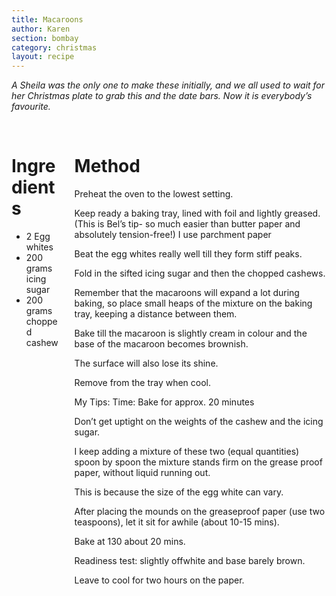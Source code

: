 ```yaml
---
title: Macaroons
author: Karen
section: bombay
category: christmas
layout: recipe
---
```

_A Sheila was the only one to make these initially, and we all used to wait for her Christmas plate to grab this and the date bars. Now it is everybody’s favourite._

<br>
<div class='columns'> <div class='column is-one-third p-3' markdown='1'>

# Ingredients

* 2 Egg whites
* 200 grams icing sugar
* 200 grams chopped cashew



</div> <div class='column is-two-thirds p-3' markdown='1'>

# Method

Preheat the oven to the lowest setting.

Keep ready a baking tray, lined with foil and lightly greased. (This is Bel’s tip- so much easier than butter paper and absolutely tension-free!) I use parchment paper

Beat the egg whites really well till they form stiff peaks.

Fold in the sifted icing sugar and then the chopped cashews.

Remember that the macaroons will expand a lot during baking, so place small heaps of the mixture on the baking tray, keeping a distance between them.

Bake till the macaroon is slightly cream in colour and the base of the macaroon becomes brownish.

The surface will also lose its shine.

Remove from the tray when cool.


My Tips:
Time: Bake for approx. 20 minutes

Don’t get uptight on the weights of the cashew and the icing sugar. 

I keep adding a mixture of these two (equal quantities) spoon by spoon the mixture stands firm on the grease proof paper, without liquid running out. 

This is because the size of the egg white can vary.

After placing the mounds on the greaseproof paper (use two teaspoons), let it sit for awhile (about 10-15 mins).

Bake at 130 about 20 mins. 

Readiness test: slightly offwhite and base barely brown.

Leave to cool for two hours on the paper.




</div> </div>